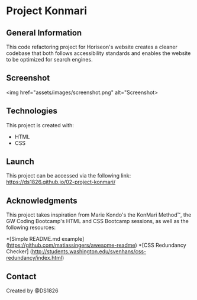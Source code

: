 # Project Konmari

## General Information
This code refactoring project for Horiseon's website creates a cleaner codebase that both follows accessibility standards and enables the website to be optimized for search engines.

## Screenshot
<img href="assets/images/screenshot.png" alt="Screenshot>

## Technologies
This project is created with: 
* HTML
* CSS

## Launch
This project can be accessed via the following link: https://ds1826.github.io/02-project-konmari/

## Acknowledgments
This project takes inspiration from Marie Kondo's the KonMari Method™, the GW Coding Bootcamp's HTML and CSS Bootcamp sessions, as well as the following resources:

*[Simple README.md example] (https://github.com/matiassingers/awesome-readme)
*[CSS Redundancy Checker] (http://students.washington.edu/svenhans/css-redundancy/index.html)

## Contact
Created by @DS1826